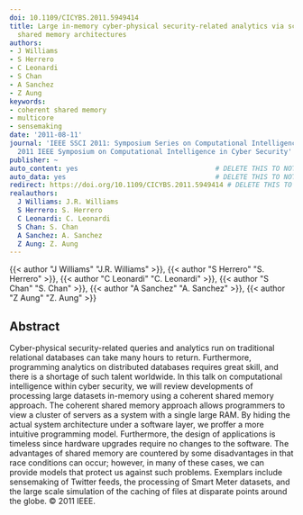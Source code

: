 ```yaml
---
doi: 10.1109/CICYBS.2011.5949414
title: Large in-memory cyber-physical security-related analytics via scalable coherent
  shared memory architectures
authors:
- J Williams
- S Herrero
- C Leonardi
- S Chan
- A Sanchez
- Z Aung
keywords:
- coherent shared memory
- multicore
- sensemaking
date: '2011-08-11'
journal: 'IEEE SSCI 2011: Symposium Series on Computational Intelligence - CICS 2011:
  2011 IEEE Symposium on Computational Intelligence in Cyber Security'
publisher: ~
auto_content: yes                                  # DELETE THIS TO NOT AUTO GENERATE CONTENT
auto_data: yes                                     # DELETE THIS TO NOT AUTO GENERATE METADATA
redirect: https://doi.org/10.1109/CICYBS.2011.5949414 # DELETE THIS TO NOT REDIRECT
realauthors:
  J Williams: J.R. Williams
  S Herrero: S. Herrero
  C Leonardi: C. Leonardi
  S Chan: S. Chan
  A Sanchez: A. Sanchez
  Z Aung: Z. Aung
---
```

{{< author "J Williams" "J.R. Williams" >}}, {{< author "S Herrero" "S. Herrero" >}}, {{< author "C Leonardi" "C. Leonardi" >}}, {{< author "S Chan" "S. Chan" >}}, {{< author "A Sanchez" "A. Sanchez" >}}, {{< author "Z Aung" "Z. Aung" >}}

## Abstract
Cyber-physical security-related queries and analytics run on traditional relational databases can take many hours to return. Furthermore, programming analytics on distributed databases requires great skill, and there is a shortage of such talent worldwide. In this talk on computational intelligence within cyber security, we will review developments of processing large datasets in-memory using a coherent shared memory approach. The coherent shared memory approach allows programmers to view a cluster of servers as a system with a single large RAM. By hiding the actual system architecture under a software layer, we proffer a more intuitive programming model. Furthermore, the design of applications is timeless since hardware upgrades require no changes to the software. The advantages of shared memory are countered by some disadvantages in that race conditions can occur; however, in many of these cases, we can provide models that protect us against such problems. Exemplars include sensemaking of Twitter feeds, the processing of Smart Meter datasets, and the large scale simulation of the caching of files at disparate points around the globe. © 2011 IEEE.
